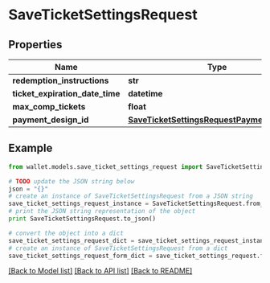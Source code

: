 # SaveTicketSettingsRequest


## Properties

Name | Type | Description | Notes
------------ | ------------- | ------------- | -------------
**redemption_instructions** | **str** |  | [optional] 
**ticket_expiration_date_time** | **datetime** |  | 
**max_comp_tickets** | **float** |  | 
**payment_design_id** | [**SaveTicketSettingsRequestPaymentDesignID**](SaveTicketSettingsRequestPaymentDesignID.md) |  | 

## Example

```python
from wallet.models.save_ticket_settings_request import SaveTicketSettingsRequest

# TODO update the JSON string below
json = "{}"
# create an instance of SaveTicketSettingsRequest from a JSON string
save_ticket_settings_request_instance = SaveTicketSettingsRequest.from_json(json)
# print the JSON string representation of the object
print SaveTicketSettingsRequest.to_json()

# convert the object into a dict
save_ticket_settings_request_dict = save_ticket_settings_request_instance.to_dict()
# create an instance of SaveTicketSettingsRequest from a dict
save_ticket_settings_request_form_dict = save_ticket_settings_request.from_dict(save_ticket_settings_request_dict)
```
[[Back to Model list]](../README.md#documentation-for-models) [[Back to API list]](../README.md#documentation-for-api-endpoints) [[Back to README]](../README.md)


